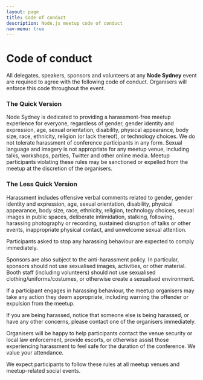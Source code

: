 ```yaml
---
layout: page
title: Code of conduct
description: Node.js meetup code of conduct
nav-menu: true
---
```


# Code of conduct

All delegates, speakers, sponsors and volunteers at any <strong>Node Sydney</strong> event are required to agree with the following code of conduct. Organisers will enforce this code throughout the event.

### The Quick Version

Node Sydney is dedicated to providing a harassment-free meetup experience for everyone, regardless of gender, gender identity and expression, age, sexual orientation, disability, physical appearance, body size, race, ethnicity, religion (or lack thereof), or technology choices. We do not tolerate harassment of conference participants in any form. Sexual language and imagery is not appropriate for any meetup venue, including talks, workshops, parties, Twitter and other online media. Meetup participants violating these rules may be sanctioned or expelled from the meetup at the discretion of the organisers.

### The Less Quick Version

Harassment includes offensive verbal comments related to gender, gender identity and expression, age, sexual orientation, disability, physical appearance, body size, race, ethnicity, religion, technology choices, sexual images in public spaces, deliberate intimidation, stalking, following, harassing photography or recording, sustained disruption of talks or other events, inappropriate physical contact, and unwelcome sexual attention.

Participants asked to stop any harassing behaviour are expected to comply immediately.

Sponsors are also subject to the anti-harassment policy. In particular, sponsors should not use sexualised images, activities, or other material. Booth staff (including volunteers) should not use sexualised clothing/uniforms/costumes, or otherwise create a sexualised environment.

If a participant engages in harassing behaviour, the meetup organisers may take any action they deem appropriate, including warning the offender or expulsion from the meetup.

If you are being harassed, notice that someone else is being harassed, or have any other concerns, please contact one of the organisers immediately.

Organisers will be happy to help participants contact the venue security or local law enforcement, provide escorts, or otherwise assist those experiencing harassment to feel safe for the duration of the conference. We value your attendance.

We expect participants to follow these rules at all meetup venues and meetup-related social events.
